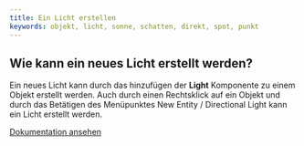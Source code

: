 ```yaml
---
title: Ein Licht erstellen
keywords: objekt, licht, sonne, schatten, direkt, spot, punkt
---
```


## Wie kann ein neues Licht erstellt werden?

Ein neues Licht kann durch das hinzufügen der **Light** Komponente zu einem Objekt erstellt werden. Auch durch einen Rechtsklick auf ein Objekt und durch das Betätigen des Menüpunktes New Entity / Directional Light kann ein Licht erstellt werden.

<a class="docs" href="http://developer.playcanvas.com/de/user-manual/packs/components/light/" target="_blank">Dokumentation ansehen</a>
